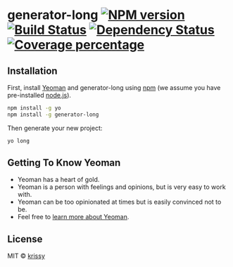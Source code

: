 # generator-long [![NPM version][npm-image]][npm-url] [![Build Status][travis-image]][travis-url] [![Dependency Status][daviddm-image]][daviddm-url] [![Coverage percentage][coveralls-image]][coveralls-url]
> 

## Installation

First, install [Yeoman](http://yeoman.io) and generator-long using [npm](https://www.npmjs.com/) (we assume you have pre-installed [node.js](https://nodejs.org/)).

```bash
npm install -g yo
npm install -g generator-long
```

Then generate your new project:

```bash
yo long
```

## Getting To Know Yeoman

 * Yeoman has a heart of gold.
 * Yeoman is a person with feelings and opinions, but is very easy to work with.
 * Yeoman can be too opinionated at times but is easily convinced not to be.
 * Feel free to [learn more about Yeoman](http://yeoman.io/).

## License

MIT © [krissy]()


[npm-image]: https://badge.fury.io/js/generator-long.svg
[npm-url]: https://npmjs.org/package/generator-long
[travis-image]: https://travis-ci.com/krissyxlong/generator-long.svg?branch=master
[travis-url]: https://travis-ci.com/krissyxlong/generator-long
[daviddm-image]: https://david-dm.org/krissyxlong/generator-long.svg?theme=shields.io
[daviddm-url]: https://david-dm.org/krissyxlong/generator-long
[coveralls-image]: https://coveralls.io/repos/krissyxlong/generator-long/badge.svg
[coveralls-url]: https://coveralls.io/r/krissyxlong/generator-long
